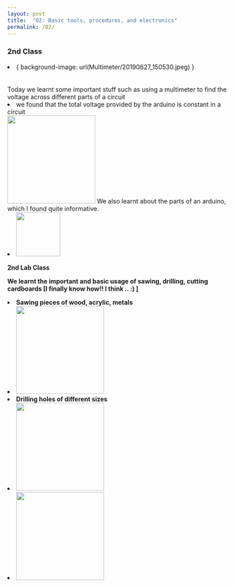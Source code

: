 ```yaml
---
layout: post
title:  "02: Basic tools, procedures, and electronics"
permalink: /02/
---
```


### 2nd Class
<li>{ background-image: url(Multimeter/20190627_150530.jpeg) } </li><br>
<br>Today we learnt some important stuff such as using a multimeter to find the voltage across different parts of a circuit
<li>we found that the total voltage provided by the arduino is constant in a circuit</li>
<img src="20190627_141712.jpeg"  style="height: 200px; max-width: 40%">
We also learnt about the parts of an arduino, which I found quite informative.
<li> <img src="20190627_133610" width="100" height="100"> </li>

<B> 2nd Lab Class

We learnt the important and basic usage of sawing, drilling, cutting cardboards [I finally know how!! I think .. :) ] 
<li>Sawing pieces of wood, acrylic, metals</li>
<li><img src="20190628_160648.jpeg"  style="height: 200px; max-width: 40%"> </li>
<li>Drilling holes of different sizes</li>
<li><img src="20190628_171706.jpeg"  style="height: 200px; max-width: 40%"> </li>
<li><img src="20190628_175512.jpeg"  style="height: 200px; max-width: 40%"> </li>


<!-- You can include comments that will not be translated to HTML -->

<!-- You can include links and images in the following format: -->

<!-- Or, you can also directly include HTML, for example to make a split image -->


<!-- You can also use HTML tags to include a video -->

<!-- Or to add a download link to any (reasonably small) file in your permalink directory -->



